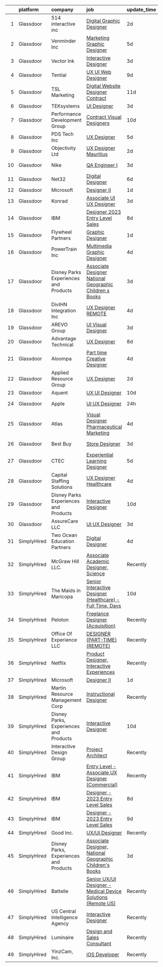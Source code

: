 

|    | platform    | company                                | job                                                                                                                                                                                                                                                                                                                                                                                                                                                                                                                                                                                                                                                                                                                                                                                                                                                                                                                                                                                                                                                                                                                                                                                                                                                                                                                                                                                                                                                                                                                                   | update_time   | location             |
|---:|:------------|:---------------------------------------|:--------------------------------------------------------------------------------------------------------------------------------------------------------------------------------------------------------------------------------------------------------------------------------------------------------------------------------------------------------------------------------------------------------------------------------------------------------------------------------------------------------------------------------------------------------------------------------------------------------------------------------------------------------------------------------------------------------------------------------------------------------------------------------------------------------------------------------------------------------------------------------------------------------------------------------------------------------------------------------------------------------------------------------------------------------------------------------------------------------------------------------------------------------------------------------------------------------------------------------------------------------------------------------------------------------------------------------------------------------------------------------------------------------------------------------------------------------------------------------------------------------------------------------------|:--------------|:---------------------|
|  1 | Glassdoor   | 514 interactive  inc                   | [Digital Graphic Designer](https://www.glassdoor.com/partner/jobListing.htm?pos=118&ao=1136043&s=58&guid=000001834f6047a2961f6c64ae12a740&src=GD_JOB_AD&t=SR&vt=w&ea=1&cs=1_405edd1f&cb=1663484053812&jobListingId=1008143972273&jrtk=3-0-1gd7m0hu8i3bk801-1gd7m0humk6f6801-b6e87fc7b1892053-)                                                                                                                                                                                                                                                                                                                                                                                                                                                                                                                                                                                                                                                                                                                                                                                                                                                                                                                                                                                                                                                                                                                                                                                                                                        | 2d            | Remote               |
|  2 | Glassdoor   | Venminder Inc                          | [Marketing Graphic Designer](https://www.glassdoor.com/partner/jobListing.htm?pos=105&ao=1110586&s=58&guid=000001834f6047a2961f6c64ae12a740&src=GD_JOB_AD&t=SR&vt=w&cs=1_0ced4895&cb=1663484053810&jobListingId=1008134379665&cpc=47CFDC01B3F81FAC&jrtk=3-0-1gd7m0hu8i3bk801-1gd7m0humk6f6801-27972f8e8282f763--6NYlbfkN0AMXubMcf9zG5pjFo4NIRXEjYg0qx6HblbRQuuKPpnfpXE45buNZeny8MAvJCnQq4YNjc1Ikx4X1sKVkRXVJOYDLKQqR7Fv5Z6k8TsNcVY8MkLY14KeZzACUaWJsLL5l_kLcI2TGh-cpF8TIFTv6lh1nya4vVJcta2zxuc6spMz1BwNovLkoXkE1Lom2qKxs4vK64IcK69kgG7nP6WTFfHrhHVrUSIpL0GHICzkMxpMuYw8PwHo_5DuaiLp3j0CzNnigagnEZgPK3q4ZiTywgqRRmzUwE2Qa8hYuVKvEn0vJixRj3z9FH5FiErAPDcjImU-DiUd1VlShpCmucC9tgiYUy5W72-rQkZqhNQiNSO8OJwrJsx4BemJvCRztOWOw0sv_vPxja0helTUmnWK_cQQw1JHWYiC6kl9_6lQL69Dz4vTJ3pHpIO7peDteXfE2N8WEb9BxPHUYcQLBY75jzToBdlGGNLiBKo%3D)                                                                                                                                                                                                                                                                                                                                                                                                                                                                                                                                                                                                                                                                                                        | 5d            | Remote               |
|  3 | Glassdoor   | Vector   Ink                           | [Interactive Designer](https://www.glassdoor.com/partner/jobListing.htm?pos=101&ao=1110586&s=58&guid=000001834f6047a2961f6c64ae12a740&src=GD_JOB_AD&t=SR&vt=w&ea=1&cs=1_adf558f2&cb=1663484053809&jobListingId=1008139755384&cpc=E1C104E4DB0A9973&jrtk=3-0-1gd7m0hu8i3bk801-1gd7m0humk6f6801-7cc4b24e4dba69a2--6NYlbfkN0Cd5ZvLdai7cR0fypH5_WiGezUQesq24dbKuF0ly35ya7XTnX1N3U-q7l0Ocptzp3aFrxxJPxjscP_HqQJEp5Du56CI-Al7Gl9B5gtrttJ_qayG8lkYpmiwPT1DGZO-ByAtbFjAIgm7GRTFjAONy77PC8STIJDg_3dCaahWn_W5ZbMGmCFq-i0jHTurQEySaMTZ32d50vt2fxrb03nkN1xUmFdM0hhRD2h3JUPpKoFLaw6BYwQIKHwATlU_Z_zlmBbHBf3I5k1rftZhpT28LRC02YCO_TQZGo8uE3wXyWL9RuCy6S8-7dyk4Sm9B4ZfPAIYI-tAvIbAUQHyXFUuDSPnVhJNuTNL_8gVLFvdwS3wN4NilyAUCNg93qmsEHkuEa5Ai_KdPx-qVIZQ7DR5qfXfqTKKE0O6o8WKfv--JvK9l4J79V7hQVUgCtpYpRgyck3qYiM1PhykzZMqfsNQRAnthMlkHeeH7sgMFmqLkelqjWDixCxMOxkcL283ynj_nmI%3D)                                                                                                                                                                                                                                                                                                                                                                                                                                                                                                                                                                                                                                                                         | 3d            | Wisconsin Dells, WI  |
|  4 | Glassdoor   | Tential                                | [UX UI Web Designer](https://www.glassdoor.com/partner/jobListing.htm?pos=109&ao=1110586&s=58&guid=000001834f6047a2961f6c64ae12a740&src=GD_JOB_AD&t=SR&vt=w&ea=1&cs=1_e678e1a5&cb=1663484053811&jobListingId=1008126712146&cpc=1FDE87803EF93CD3&jrtk=3-0-1gd7m0hu8i3bk801-1gd7m0humk6f6801-a0ab43ccdca4ab37--6NYlbfkN0D_VUMocHtM7-M2l7xhQCiQST1RW5dQjS02UsWe7tYaNAZWZWTzZ6bpJTAOxr1kLZpV2dOEj8X0RpgoX-6oYgwxW2ECsBFltJ4vvjZtvl-PpiqWrYgxvFyIvS4h8Q2YAmMPYuvr8NxRVbgHo2DJVhnozC-eHuOIzmZusGKTgoqH65bvJqHzi34Cuw_awtDSlwBNz7V0yPfe8uyg5alVlxI7TyqKdW7KJxGJhqnyxJlNx2VHQr7PAHgpJIKN3wgr_XmePFo0qPAakNv3rDbISOwSrxQek5B9TaczRU9DbUrKbMRDxG1uQZZa03SLQBxcNm2PgEDTbVhJZqrcxLDiQL0-3WDaPBJlVdgVcvNVG4EElIzRxxwShYfADIeohoJnuOQ5d7SPhBIG65k6KsCin3G5Goe8xdTGAqaBTIlK2uFj16Ga1-k7PxIXPgsN3thVdNvwtOQU7Fw7dbpDVCOBlifrhh2O8NTT7ErBTPI1wXLsUMXGo6-B3yillMmtr6WdXbX_rtDpuBeeq4RmjTjBJINH)                                                                                                                                                                                                                                                                                                                                                                                                                                                                                                                                                                                                                                                         | 9d            | Tampa, FL            |
|  5 | Glassdoor   | TSL Marketing                          | [Digital   Website Designer   Contract](https://www.glassdoor.com/partner/jobListing.htm?pos=120&ao=1136043&s=58&guid=000001834f6047a2961f6c64ae12a740&src=GD_JOB_AD&t=SR&vt=w&cs=1_80c69551&cb=1663484053812&jobListingId=1008119859529&jrtk=3-0-1gd7m0hu8i3bk801-1gd7m0humk6f6801-f61bfd4cad3829db-)                                                                                                                                                                                                                                                                                                                                                                                                                                                                                                                                                                                                                                                                                                                                                                                                                                                                                                                                                                                                                                                                                                                                                                                                                                | 11d           | Remote               |
|  6 | Glassdoor   | TEKsystems                             | [UI Designer](https://www.glassdoor.com/partner/jobListing.htm?pos=110&ao=1110586&s=58&guid=000001834f6047a2961f6c64ae12a740&src=GD_JOB_AD&t=SR&vt=w&cs=1_a16bb3ce&cb=1663484053811&jobListingId=1008139170501&cpc=3BA4CE39D5B5DEF5&jrtk=3-0-1gd7m0hu8i3bk801-1gd7m0humk6f6801-dcecb4742878a042--6NYlbfkN0AuKz8EBO1xHDEL7V2YF9xF3dC_I9B9i-Zw2Jh8clPMK3KTieKealHQMRxLfyLBLKJ_aEawN_Ftcm3oK5qCBmQYIAFLuUNknXqU1RE4IxkKMX0GkemECBHvQwML9Bd2KsXdwxujbGWC0DUgt0jSXNgrf-PmCL5RIro4jTAdH0zkQqIjwcsRfYa7JzrEZFiCnxdNqiC_oUwKiaJvyXqhprrXmXx8ZC2FBxLVZ-1dQtuP9A_1Rc0R0HKeK7tO9LbaEV-bw4mpGXC3UKZKGqTVd3Cgn5sDvCRlErU_AJA6zakSWftmKhbF_xax_sotxI0KzF4IrUnuuZAAFblXcsNbzXCtsUsqZGmGe_h2V-bd1xhiNLUvOBKPwdVkuOiZ6vnPrgMFba7P-miepiYs4VNgQtowjGTL7R9zuzfcVXRmTWibdKfNUBhyvC-txE8HcJoXHFmIVZ-0CZSxPUSRe1XPSwVW1Pzjl1Ngw6n0TnD4dapVBPRai5hO7Z2p50h13NL6foDnvYqBfe6tY04JAdf9CgWTk3vjlSjqTGqyZfhBhbANr0uU0-JBlVwtNXMN6EbsKxehqZzQ2z8aoENSaEDHnZdP7h2jRgqMvSrx4WLRygCxsPA0-LJqjoFR1gyrmbF8is9lmcaeuXjh-DUV_4VR_lrb-xyOt9A2bTXDr6Zkx31N0ZeamW8AXORsWvUaPoK7FeZ0WA19Mts9VqINCqCQIJAIm6MbB5vGmkHxYrhoJKbf8A-WBYO5KGSWFau2qMxVCCxbZkYrTw5Lk7CAH2U8sl5VgXWX1LdTC68rimWnq5z6hMD7BWDPKLaNCgQu5wqlGro5eFu8JBgdjd4DszBVpCvuRb265sfU1v_8TNchk69pbCOAH8CjqSfQJdqrStO2XYDvPIbq1XUmnLX8GMgUCNpT9y6nYCit6QM%3D)                                                                                                                                                                                                                                                       | 3d            | Chicago, IL          |
|  7 | Glassdoor   | Performance Development Group          | [Contract Visual Designers](https://www.glassdoor.com/partner/jobListing.htm?pos=126&ao=1136043&s=58&guid=000001834f6047a2961f6c64ae12a740&src=GD_JOB_AD&t=SR&vt=w&ea=1&cs=1_92ba5a59&cb=1663484053813&jobListingId=1008124919824&jrtk=3-0-1gd7m0hu8i3bk801-1gd7m0humk6f6801-6d67320ff0c0d00d-)                                                                                                                                                                                                                                                                                                                                                                                                                                                                                                                                                                                                                                                                                                                                                                                                                                                                                                                                                                                                                                                                                                                                                                                                                                       | 10d           | Remote               |
|  8 | Glassdoor   | PDS Tech  Inc                          | [UX Designer](https://www.glassdoor.com/partner/jobListing.htm?pos=112&ao=1110586&s=58&guid=000001834f6047a2961f6c64ae12a740&src=GD_JOB_AD&t=SR&vt=w&ea=1&cs=1_60054996&cb=1663484053812&jobListingId=1008134602894&cpc=6FC5BA77C9A4CD78&jrtk=3-0-1gd7m0hu8i3bk801-1gd7m0humk6f6801-86678be66d9239cf--6NYlbfkN0BLQ6hkz6GMEPsiDV6dZwFY4wMBUE_AioakCFmtqBrqGqP687vd9SjGI0X4jC5GnZ94y3CujN2nSI008AMW89hDcGIXxI6XfOk8RW-xy0sSZTToH9Zu0Aytpm5OdzoZy4VGW1EUdOyZeTawSEt9wyFReE6waBrLAfhOzQGOYYTuzMJwJnMHQvvM-QW3rkm8gyesjVyOzkFMDALXREvr_ZGVVXs4DewN3f0Oy8tykm0SLbtyhiZAN5mo0Nuk3Qe603lqG8Rw2wr-0k_FhB9cEEa8RUpnDzCKg09v1Y4925D8yt6VDGUqdv1c97CGQqDKv6GFJEEc-akG9uK08ziQGMlzfdV5yE5CHtPgu32RL2QdFURCd6WWX3EoivaWzVXGZNme2gYxF5UM0aEliW09CwT2-Y6SVeYO6o-J38arHBpfAptfdrsYnFRayXh2mqE2RHRhTi10HW0kzCNRdSi0YhFjRMAq6mVtI7l9O0hQEV49RNHnD6qtv8Lbk2Emn3DXrxU8m31oqM_6BSb4J_DWvAybJrHfVVXN7jQ%3D)                                                                                                                                                                                                                                                                                                                                                                                                                                                                                                                                                                                                                                                  | 5d            | Elk Grove, CA        |
|  9 | Glassdoor   | Objectivity Ltd                        | [UX Designer  Mauritius ](https://www.glassdoor.com/partner/jobListing.htm?pos=128&ao=1136043&s=58&guid=000001834f6047a2961f6c64ae12a740&src=GD_JOB_AD&t=SR&vt=w&cs=1_42dcced7&cb=1663484053813&jobListingId=1008142170445&jrtk=3-0-1gd7m0hu8i3bk801-1gd7m0humk6f6801-90d0d2cd44097407-)                                                                                                                                                                                                                                                                                                                                                                                                                                                                                                                                                                                                                                                                                                                                                                                                                                                                                                                                                                                                                                                                                                                                                                                                                                              | 2d            | Remote               |
| 10 | Glassdoor   | Nike                                   | [QA Engineer I](https://www.glassdoor.com/partner/jobListing.htm?pos=121&ao=1136043&s=58&guid=000001834f6047a2961f6c64ae12a740&src=GD_JOB_AD&t=SR&vt=w&cs=1_c28ad2ce&cb=1663484053813&jobListingId=1008140448960&jrtk=3-0-1gd7m0hu8i3bk801-1gd7m0humk6f6801-d3ec2b2a20de91c2-)                                                                                                                                                                                                                                                                                                                                                                                                                                                                                                                                                                                                                                                                                                                                                                                                                                                                                                                                                                                                                                                                                                                                                                                                                                                        | 3d            | New York, NY         |
| 11 | Glassdoor   | Net32                                  | [Digital Designer](https://www.glassdoor.com/partner/jobListing.htm?pos=123&ao=1136043&s=58&guid=000001834f6047a2961f6c64ae12a740&src=GD_JOB_AD&t=SR&vt=w&cs=1_b9577a87&cb=1663484053813&jobListingId=1008132834731&jrtk=3-0-1gd7m0hu8i3bk801-1gd7m0humk6f6801-632b496527fd2dfe-)                                                                                                                                                                                                                                                                                                                                                                                                                                                                                                                                                                                                                                                                                                                                                                                                                                                                                                                                                                                                                                                                                                                                                                                                                                                     | 6d            | Remote               |
| 12 | Glassdoor   | Microsoft                              | [Designer II](https://www.glassdoor.com/partner/jobListing.htm?pos=127&ao=1136043&s=58&guid=000001834f6047a2961f6c64ae12a740&src=GD_JOB_AD&t=SR&vt=w&cs=1_b2b67c7d&cb=1663484053813&jobListingId=1008145703040&jrtk=3-0-1gd7m0hu8i3bk801-1gd7m0humk6f6801-641f8f8df09f198e-)                                                                                                                                                                                                                                                                                                                                                                                                                                                                                                                                                                                                                                                                                                                                                                                                                                                                                                                                                                                                                                                                                                                                                                                                                                                          | 1d            | Atlanta, GA          |
| 13 | Glassdoor   | Konrad                                 | [Associate UI UX Designer](https://www.glassdoor.com/partner/jobListing.htm?pos=129&ao=1136043&s=58&guid=000001834f6047a2961f6c64ae12a740&src=GD_JOB_AD&t=SR&vt=w&cs=1_f2e39a83&cb=1663484053813&jobListingId=1008139891861&jrtk=3-0-1gd7m0hu8i3bk801-1gd7m0humk6f6801-56820b5fcda29d86-)                                                                                                                                                                                                                                                                                                                                                                                                                                                                                                                                                                                                                                                                                                                                                                                                                                                                                                                                                                                                                                                                                                                                                                                                                                             | 3d            | New York, NY         |
| 14 | Glassdoor   | IBM                                    | [Designer   2023 Entry Level Sales](https://www.glassdoor.com/partner/jobListing.htm?pos=103&ao=1110586&s=58&guid=000001834f6047a2961f6c64ae12a740&src=GD_JOB_AD&t=SR&vt=w&cs=1_619bbf77&cb=1663484053809&jobListingId=1008128772292&cpc=D2F1DE17EE1F43B9&jrtk=3-0-1gd7m0hu8i3bk801-1gd7m0humk6f6801-ac67045961d7dda5--6NYlbfkN0ASsx9s5kYVCGTGnmC6Xh9NWSoe0erEY_uce-MxN6cSfhCFF8tPJks6RQ6ru_yf5NKDqaMcjlkCnejbZMc2kfmAeFytjFSPIe7XmznJcN8GPtPmY5Pv77bEvtALpt3p2I6vWV56CRZ5FkKIQsQI59-GlTpq54Y4bvmWQCWd13zv5NXc1uDLpREDn6rzeaPMaxcACqcDF4kdgkCifmkgWJazuSGd9gBfS4A2HBYMvtspjLiyYCjnmWdgJ-f1_6053KM2w1dzyDtIwaa7lIhnjpHchgTrR0u29JAVjCaQB9XkAgM-yBlNu505xkKmE41iUta-LoymNLnZ1D4Aw7_oiTceR1S8Z1fsincI6zZhAqVGJhbl9inAX9j5q89XozVVhl19JxxPFkrc9lll_A3_v_ersvpckNqxz4Ni4YlxRXd3CI1nXEJIfc-rUzp0GEDrt-11S-l5lzXhrbdYZpppAuU4o5wjsJzwHpSximnS_jPHejpHRcxUzBr7UfsdK9d9CRMxwWzMVnsauBatxCe_m6gNqZ2UpITW6osREBg_2HkX-rVFV4xobDLUUjkyxeir_oPzhNPEKgdYRgT9mTDT4mpUypK8qUoZfRc90oTLxzJ8qYw7r_00UzRCHpw3TLPPe8zFo0xsFnTxQ8lzayhlgBhGxOPTdo69LeZBcCixswvfO9aP36T8dCBG7HicT32aZhiKJxCFcK0MpjuoLDcC3qzypq7UIgB6voxc8JSrAZ_CDkzKzPeb9iJHXfsG5UTlslZ-Ps8YAei5oQyAxdaDxDgoC31lrwAlMRFXbRkqDfjcvV9ZrF5B__6tTDvVV_gr29vae_4tOhF6pLjKFIgItJji9w7J1mC0oLXMNaw_VOJn8f7uVdSlcLsDT47aPh23emVX1iPTT41HIXTyZrM_vS6sWtjEii22Kn0E-KUddcvIac6bqqygVpSr6OLGGJTd9kVwxZ-UfMpgFTuSvwonzZUoNcjSYAHuHreVn1pPtA-qJfk8VVI0wzZzKJhSpvuempq_oe-KG7MEq4yPk6XV4fbhli5Wo3WfbkHQR_fDa7LtQTffNE7EwiRAn3T8kUYLhYDguoZvOc8Az0QP2vSQk9RpAKbYddLgBqIWHZPr4z3uKsyS17hWPjO2zr-cTT1OcYQ%3D) | 8d            | New York, NY         |
| 15 | Glassdoor   | Flywheel Partners                      | [Graphic Designer](https://www.glassdoor.com/partner/jobListing.htm?pos=130&ao=1136043&s=58&guid=000001834f6047a2961f6c64ae12a740&src=GD_JOB_AD&t=SR&vt=w&ea=1&cs=1_c8000efe&cb=1663484053813&jobListingId=1008145678028&jrtk=3-0-1gd7m0hu8i3bk801-1gd7m0humk6f6801-b078b68bc7d1b80e-)                                                                                                                                                                                                                                                                                                                                                                                                                                                                                                                                                                                                                                                                                                                                                                                                                                                                                                                                                                                                                                                                                                                                                                                                                                                | 1d            | Remote               |
| 16 | Glassdoor   | PowerTrain  Inc                        | [Multimedia Graphic Designer](https://www.glassdoor.com/partner/jobListing.htm?pos=125&ao=1136043&s=58&guid=000001834f6047a2961f6c64ae12a740&src=GD_JOB_AD&t=SR&vt=w&ea=1&cs=1_991177b3&cb=1663484053813&jobListingId=1008137356879&jrtk=3-0-1gd7m0hu8i3bk801-1gd7m0humk6f6801-bc98e9194a5f67de-)                                                                                                                                                                                                                                                                                                                                                                                                                                                                                                                                                                                                                                                                                                                                                                                                                                                                                                                                                                                                                                                                                                                                                                                                                                     | 4d            | Remote               |
| 17 | Glassdoor   | Disney Parks  Experiences and Products | [Associate Designer  National Geographic Children s Books](https://www.glassdoor.com/partner/jobListing.htm?pos=116&ao=1136043&s=58&guid=000001834f6047a2961f6c64ae12a740&src=GD_JOB_AD&t=SR&vt=w&cs=1_383f7842&cb=1663484053812&jobListingId=1008139116074&jrtk=3-0-1gd7m0hu8i3bk801-1gd7m0humk6f6801-481c334d5459a552-)                                                                                                                                                                                                                                                                                                                                                                                                                                                                                                                                                                                                                                                                                                                                                                                                                                                                                                                                                                                                                                                                                                                                                                                                             | 3d            | Washington, DC       |
| 18 | Glassdoor   | DivIHN Integration  Inc                | [UX Designer  REMOTE ](https://www.glassdoor.com/partner/jobListing.htm?pos=111&ao=1110586&s=58&guid=000001834f6047a2961f6c64ae12a740&src=GD_JOB_AD&t=SR&vt=w&ea=1&cs=1_16b33075&cb=1663484053811&jobListingId=1008136856603&cpc=8795CF9063CD573D&jrtk=3-0-1gd7m0hu8i3bk801-1gd7m0humk6f6801-d49690905c7f7b4b--6NYlbfkN0BJ3u6qF2wc9ICgZlvsKuNbbLBNkh5ZBfvXb2PoA2N6Q167jZcvFJgUYQitahDww1tbm_Pe5K2A69NmPtpIGt8Y-GmNd8_le7Dol7KnHiNsxmoLTZ_wk7y5Lhe8QC-oj5G_dbIIv086SZeZfeBRTxsca9GvM_MwByNhM2IkdhqpdrIAw09r1YnxZ5cEQpplpksB-pjzc_D2GZxImpN-IGl_eAxXfrP5UKYhzAzirkVvuIbEkoPP-tHxibhCAusjHj0fJlG4VOED3udbD9bGD2TzqjC_5pWZ0n9GquvZkZCYU1Ed3uu0AS60woBix94nx_ErIDw5QuqYDehbY-OhuC10AYzxGiqaQz6nRX6ytYZ_62XVx7y1wVPxYsOEODu5uSiD4R_r0JmkAuei2K70h-J4y9k9Qm_1Vh3aihl7lDOST0yrvejGumSUBO2C2wdJDApZdA2_m1SD5GRpGfWLqhDYzNhwetuydkUqOvdg9EIh9v6UwTM6hxRm5u7YvxTRQ1c%3D)                                                                                                                                                                                                                                                                                                                                                                                                                                                                                                                                                                                                                                                                         | 4d            | Remote               |
| 19 | Glassdoor   | AREVO Group                            | [UI Visual Designer](https://www.glassdoor.com/partner/jobListing.htm?pos=104&ao=1110586&s=58&guid=000001834f6047a2961f6c64ae12a740&src=GD_JOB_AD&t=SR&vt=w&ea=1&cs=1_17a710c3&cb=1663484053810&jobListingId=1008139782334&jrtk=3-0-1gd7m0hu8i3bk801-1gd7m0humk6f6801-09cb5fbe91300c7e--6NYlbfkN0BCLW45RZuRc772PykXY_iXs7CHdsEvuP3whbuRYvlLzUPBgski3_CRPHCklom68OsOg44Yj3MDtF75NEExsJSqVGvHT9UJ3TsYQpGqoA--RGO67Dbf5as1BcATX9IQbrsfAbGz9pAsupXmp9GdshoA5iLPOWqjSwjItMdoRnjNWhjRVdnRKu356wxDDya7Tr0LykF34R3EIeXzGr3l5WbEJyFmir-ea1w8stFxFRF83feY8BM_xKGXyCIBe5XSyFGQ9pvbLOg4T6dJb2fl0sDrVbL4QGhF2KJzdLfb2WXvN7CHllQwu_4C7an_2VPVFAhoQFtg_KPn9Ce1Uzm6rVClW2kEJHV_YNmuDwhJ4gU_feq8VCCn_uT6zCDLIjjmgjT97BaCVBtABB07Mcq8nT8zLZvJWttIUvPnZ3s7ytyfez7ytPLb5i0SFMfyacHXvXrYznI0tsnjgINIJ2HhgFxMutapdkKuVvJ0U-QWnDVxoOm7MXHgchklQpMQblDOzS8%3D)                                                                                                                                                                                                                                                                                                                                                                                                                                                                                                                                                                                                                                                                                                | 3d            | Remote               |
| 20 | Glassdoor   | Advantage Technical                    | [UX Designer](https://www.glassdoor.com/partner/jobListing.htm?pos=108&ao=1110586&s=58&guid=000001834f6047a2961f6c64ae12a740&src=GD_JOB_AD&t=SR&vt=w&ea=1&cs=1_3787b983&cb=1663484053811&jobListingId=1008130402855&cpc=1160948BCBA38B5B&jrtk=3-0-1gd7m0hu8i3bk801-1gd7m0humk6f6801-072a84bc3e684059--6NYlbfkN0CQRQ3eiV4YWjrRS1ho7HVQ9JO8v6Fb3eU0yDOJbdOiEguntuRlpE4-_N6DYLNj-GokZBu1hZ7lpDV6rUsoRnsT35dGJJCdwM8cF-5HAr67c3P9WnYKPAVDmI2tuRKjlreidRllA-gZ3gAE8MZMEX_JV5dpIz0-E1apUzLNsyZhoZcicR-Iw7z6E49_UNFnRq_8AcmtKLGFdx0sdQf_Msoz240oHVgJqU8SuCs_kKz4eG1pMZslgYDwQ89QxNftSoknoxsZwj60WZog0V_zcZXVccq96mal5ofHrVlRGBG3zbCJLtz2URvLawOEEj_Wydffe1Brb6VcNXc1yuin_lRW_oLwL11SZJ66DPlXZJXxb3QLTxOaEGw9DOCWAktx5XBv3vARDxcifLTZLCekGlEON7hAKPnNbAr8ID2Gxbd6bp53q44scsXUW1b1BZyIGeulS_rFRQSoRNqEf0fSJzSlRoOJEl4104pZ8P7R4qT6HGy5FSVNOCcfLTDNnQOICRDwAcuJGIDLcsgQbWbi2ZhmylfZIa5FxIRpA7Set4rPJ7Qq9LlObkIor5UXTX18tpvopZr2gXSO3A%3D%3D)                                                                                                                                                                                                                                                                                                                                                                                                                                                                                                                                                                                                    | 8d            | Concord, NC          |
| 21 | Glassdoor   | Aloompa                                | [Part time Creative Designer](https://www.glassdoor.com/partner/jobListing.htm?pos=117&ao=1136043&s=58&guid=000001834f6047a2961f6c64ae12a740&src=GD_JOB_AD&t=SR&vt=w&ea=1&cs=1_e1702a94&cb=1663484053812&jobListingId=1008136852321&jrtk=3-0-1gd7m0hu8i3bk801-1gd7m0humk6f6801-32c289acc4cb5f11-)                                                                                                                                                                                                                                                                                                                                                                                                                                                                                                                                                                                                                                                                                                                                                                                                                                                                                                                                                                                                                                                                                                                                                                                                                                     | 4d            | Remote               |
| 22 | Glassdoor   | Applied Resource Group                 | [UX Designer](https://www.glassdoor.com/partner/jobListing.htm?pos=107&ao=1110586&s=58&guid=000001834f6047a2961f6c64ae12a740&src=GD_JOB_AD&t=SR&vt=w&ea=1&cs=1_dd12c07b&cb=1663484053811&jobListingId=1008142151925&cpc=654405A9B1E0A9F5&jrtk=3-0-1gd7m0hu8i3bk801-1gd7m0humk6f6801-dbfb7d5a4180b012--6NYlbfkN0DPzcfDQ9fWfjulpa0UDf03bIveiaHFWAJRfRt_PX0ZF7GIuyBWnA6X92kwZvRj9Xsv1WSkEzt8EXN5KgZ5BKxNEn26HxmjYWLPxNEmZXhPcHo7eQQuEiuxrj0MaMFe3f7DTuU2BjialrMmYJXtmXiusGvIJTQXD0ixIHXlZC65ImcSH9GPKS68kHGNnr_L19jp39zWg7GNaJ-eA_Ehp1JH9XkLZaDFbz76ml1PaDUeqs57y7SYgXfctuyEtUbWviiO1ZJPqvVlQfJpFgylhBey8KpYp37jORkKCs5HspziGmXmnIV9vKqC0CweocaU-P0Nc6_leHr-hXQDbAzjw1dytH3ebwC5TDXLMie0SWVa4FIl8MfgWkSiu5pnIXC_T0AuVEmzLmFR4kSFqp3VdmqZ5HBijrfejhxalzr60WGbQRNi8r1F50dhi3dBnAqiTw8uhIymxKU1mprOr-MLkJyQR5dXvUrg9zEeK0pNilbYcr4YuWA1tFJyGB9iaXEo-H6Drx_Pm4-T7xAkZbDApQ84tdkterxjxpmoNVJGeMQicA%3D%3D)                                                                                                                                                                                                                                                                                                                                                                                                                                                                                                                                                                                                                                    | 2d            | Remote               |
| 23 | Glassdoor   | Aquent                                 | [UX   UI Designer](https://www.glassdoor.com/partner/jobListing.htm?pos=115&ao=1110586&s=58&guid=000001834f6047a2961f6c64ae12a740&src=GD_JOB_AD&t=SR&vt=w&cs=1_f34414ba&cb=1663484053812&jobListingId=1008124942081&jrtk=3-0-1gd7m0hu8i3bk801-1gd7m0humk6f6801-cc03e26b34de150a--6NYlbfkN0DMrcEu7yrtATojKJA7cEzGQ3FdRGWLh0CZQInL4ECGI9gD0Wolx9R2v-Aex0-GK051oSVEADR1HaljCMl5mUAK-Uozr9sPqWJ4If0Gri1eTbPUGKgabyiHLRVp1C7lSLWZrj76mgMXxEWVZkIIr9lJRE8jLfXAqWTMqlpg-lWmam5sXGsRxw5rpcj-yHC7NRFkT3OMYNW97LKOixd8SQ9mq_nqzo1nHcyRqc44GD3x5sACwOQehtn7m8bcRd8Nk11Y-QRDLF2rom-Vj2wbqUhCV--udDYTeqcLZmRCbbwta9I5iOaD8YxYSgqT__LmBeY5R-bmSqMLzen8Kn__e-v5_3UKKRHtBltKDIFKBudHcGtsFEIpcgRmktaEPZO08fHYCgyfeohRxmFZHgo0X_O370rEb51Tbn_G8nYSEzqQ82SV1FExRHDUEQxgt7u4UY0%3D)                                                                                                                                                                                                                                                                                                                                                                                                                                                                                                                                                                                                                                                                                                                                                                       | 10d           | Denver, CO           |
| 24 | Glassdoor   | Apple                                  | [UI   UX Designer](https://www.glassdoor.com/partner/jobListing.htm?pos=106&ao=1110586&s=58&guid=000001834f6047a2961f6c64ae12a740&src=GD_JOB_AD&t=SR&vt=w&cs=1_258d6912&cb=1663484053810&jobListingId=1008146232570&cpc=F41FEAB56D215062&jrtk=3-0-1gd7m0hu8i3bk801-1gd7m0humk6f6801-10d876441d9dbc59--6NYlbfkN0BvKrLyj5gPmtZO9T8euul8TCxuuKNOtzRJOomxnwSEodTz2Bc-sPZl5OJ9R4TJsNdP1LrRDE0KT8JEjveg7rgr2XaFdWdHk3lIFAJ3qXp8x5UW7eSBwDM-TFrC0_xx-L4h4jIwPYhd4pmUXRU2P9eVwrXTp1SwOBEBCd69L-RUDkyjNR5U-7OqZCCVvivhtUXZxhKKPqHW9LOYXIkmnULKggW_zentjLQetZeI5na4lMkv78p_XdtwQ_rBKNKWLpZOXg4BjXW1awaywmvww8WlKWXJgQnp8nF5mw7WaaOqDtQ_UJ4TpHKmSEWYY7TIItz6vbSexwqX415jI6KSLC_8__nxXkpKMlk-nr6mTi0x5_xjqYlX_SrAWKaoSftx82kZwecgYhncXMH4TCwoAQg6AhYEAyZ7LmcCPP47gKd7jI_MznPMrShLIYnCdENpf3hxSXEDLFkUwx2RK97nFXqNSiS4cMLW2ncN_qSjuaKDRByOXpO0dCl9fc8cwOAV--8K8w3IRylITAkqbNyDWw_oNBJY5bLrYo95vDYFG4sazWFuFYZrUNLT_jghPb9G2dOEshQnVieVJJ24DE-XzcCYU442KIhGOR7mac24CuRDUVxCArdFroarxE743s51S91QO8PYrgwQNA3Av4Em-jCFsKAgpx9t7WNF93nLK4USpwgZhY3XNq3asvACuPAb-296sFRsqaYEoAg34Ll0HsawXGtB0nus0JBnFjuPK0582r0_8L7_B4boHnjCYcRyV7KAf9d8SCRF7RA8eampb_KTvYUl3XEZMWDciBBYfsjIBpISRGaYOfrZnPzvrhdzgM7YGLxLnHUxDHcuJaeH_otThDzZO86xfzL-9R-oaS6t7rEm1VfdkC7dj5LCAXIJg-nGnYoR_Lq9FsEJcRROs-1jIx2BWJKd6A1jwY5R2lsOgfyl61OUpqQ-wd5EQECjGjA%3D)                                                                                                                                                                                                                  | 24h           | Culver City, CA      |
| 25 | Glassdoor   | Atlas                                  | [Visual Designer   Pharmaceutical Marketing](https://www.glassdoor.com/partner/jobListing.htm?pos=114&ao=1110586&s=58&guid=000001834f6047a2961f6c64ae12a740&src=GD_JOB_AD&t=SR&vt=w&ea=1&cs=1_13a9da2f&cb=1663484053812&jobListingId=1008136537839&cpc=9908D8D4413DBB8A&jrtk=3-0-1gd7m0hu8i3bk801-1gd7m0humk6f6801-a122b2f01228edd2--6NYlbfkN0DFt5CLWch_-uKpf_0Ky8M_iFaKSU6X2cPjQwIk2lGN2zlJ200dufGwdCb50mwSuDXTP-vaRNN0NVRN6UorMCCLiDUI5nZdNNhvaszb7ilkcAh34xJkjN4aACFyLmuKvFqvWzRQ8Wp4-27uq_IU8sxsjlyiE7FtU0kOUJDclW2EQF-O05EQehqpuUAZZH1cjJoZYloxfvKCchkP4Ct0TCZwmpAnppzTDOp93wq1V-RmRtkMosLB5hobF8gbm7hjPyh6uijHdtMC4gtc5kRicymzebV9G3lCoxsdz0gXuKnGdJZIScW_V-DKLAPY7uRpk5RqczX0VN1O3Vt-nSTIjqpcXtBVeJaOeE6NfLFHBhs2-yAJVylalsbg3obsGKqy6KsHWeF5NXn5w5A_WFBlU3VzrTgk08N8x71lzLGgQEKguauxJc5qpOhIlZejgklgiu1_LGFM3tyTqydrtp96ZGQ2utbi4gCcXuHnySlBOr-megF32r4EnGkAkeCX61dBcM6fIvkJNYzwlb8G2EhKfi7Z2F57vdoyOI0%3D)                                                                                                                                                                                                                                                                                                                                                                                                                                                                                                                                                                                                                   | 4d            | Remote               |
| 26 | Glassdoor   | Best Buy                               | [Store Designer](https://www.glassdoor.com/partner/jobListing.htm?pos=102&ao=1110586&s=58&guid=000001834f6047a2961f6c64ae12a740&src=GD_JOB_AD&t=SR&vt=w&cs=1_0e7bcd72&cb=1663484053809&jobListingId=1008139894431&cpc=3AA3C13EDDBAE8D2&jrtk=3-0-1gd7m0hu8i3bk801-1gd7m0humk6f6801-bd39818028e880bc--6NYlbfkN0A3euUoOlcFOg58Q6nmuUh0Lnp17JpRiT8Tdiqcy7-gIznARGic2YbyclerIzERMUf3QdVh_Nw4BR2kdh94Z-1JWEOu81DhRjXzv_1QqZoR0wDaoQUY_zpOqyJLZolTAoZKzlW7nRWg-75yA5GT7-TuH6icC7a050G-Gq2iaRD7qucpuYyYYtVDpIktva2ogie64OJ3N9wU1YnznMc3EMUKvoc9t-5QQcvHiv-y8P330-JS4TnXmEh5kWR7aowRXFET93IAL-elroZtD11DxAn1nD_C0uKAPEf8fMsTqWjk4xXS36-Ua3ZJrmmNs7lXNyqK0Ai44jF5siXDk5u1PA869gx95XF8iABVb3_J-bIA2MpzgZDrO4_6faXQqu_YPg20mzmXNy9GmsRqcOlD7n0k-ljYoXI1NM-WsL9rXW-o4uVXpQEJhtHw4UUxkIUyPVz7au9LhfL8HZgSeaGTG2LoQQhl-dgxHEVyuSAdpdcTAM5N2Aq7VvUD8tA18Yvwa24%3D)                                                                                                                                                                                                                                                                                                                                                                                                                                                                                                                                                                                                                                                                                    | 3d            | Richfield, MN        |
| 27 | Glassdoor   | CTEC                                   | [Experiential Learning Designer](https://www.glassdoor.com/partner/jobListing.htm?pos=122&ao=1136043&s=58&guid=000001834f6047a2961f6c64ae12a740&src=GD_JOB_AD&t=SR&vt=w&ea=1&cs=1_1b8974d7&cb=1663484053813&jobListingId=1008134141748&jrtk=3-0-1gd7m0hu8i3bk801-1gd7m0humk6f6801-6f5ad4380db57e68-)                                                                                                                                                                                                                                                                                                                                                                                                                                                                                                                                                                                                                                                                                                                                                                                                                                                                                                                                                                                                                                                                                                                                                                                                                                  | 5d            | Remote               |
| 28 | Glassdoor   | Capital Staffing Solutions             | [UX Designer  Healthcare ](https://www.glassdoor.com/partner/jobListing.htm?pos=113&ao=1110586&s=58&guid=000001834f6047a2961f6c64ae12a740&src=GD_JOB_AD&t=SR&vt=w&ea=1&cs=1_9ee963ab&cb=1663484053812&jobListingId=1008136502417&cpc=2CAED5C921A5F994&jrtk=3-0-1gd7m0hu8i3bk801-1gd7m0humk6f6801-c8916f1854ff2d35--6NYlbfkN0AHXq2vAVwR3IH7wgnTMdWCa3HguypIXx0DFudX-u0zu6XSU0N9gDGCMsnO9yvyAfM6M4Ntf_fwJ29oBii7EoqCh00RudA6A7Jv134pIkdZ6FY8BkqjMW81UN1Wsnh4OHvitYu-J4sj14hZng0OBurV82WHaibvH_YQ0dsmn5rJytBaL-3-NQEMiTUvzE7Dw56lLENGpYElX0eu5fLApldD9bvpJdj_EVRcEzqv7KygzRAyHjaG1wCO1-fOiKqUKG76Cu7th36xpNBApYl1ZG5j1BiN56LUXP3_6rBGsxdNg7YuheThc1qoWr4FgGy87y322MGyMufhtA3EqqQ9HUxoaKGgiEqZTawG_kAcoMliNcnEFfi44_xzNCNhULyg1eb1ukUE2qBXEVW9_BEEk-YOA_MI9WccOjChqeBbqQcC0C9V5r7g766tC00R1RoG9y4L0KCuV24-KCu04Er4ps3GxSXv5xRHhgkCp7ORZHQ1rqIO87T7y8vqT6w_WI_5-nkx51OmSqQ2Sg%3D%3D)                                                                                                                                                                                                                                                                                                                                                                                                                                                                                                                                                                                                                                                       | 4d            | Remote               |
| 29 | Glassdoor   | Disney Parks  Experiences and Products | [Interactive Designer](https://www.glassdoor.com/partner/jobListing.htm?pos=119&ao=1136043&s=58&guid=000001834f6047a2961f6c64ae12a740&src=GD_JOB_AD&t=SR&vt=w&cs=1_02904d14&cb=1663484053812&jobListingId=1008123093676&jrtk=3-0-1gd7m0hu8i3bk801-1gd7m0humk6f6801-d88f24e2b1c14a0e-)                                                                                                                                                                                                                                                                                                                                                                                                                                                                                                                                                                                                                                                                                                                                                                                                                                                                                                                                                                                                                                                                                                                                                                                                                                                 | 10d           | Lake Buena Vista, FL |
| 30 | Glassdoor   | AssureCare LLC                         | [UI UX Designer](https://www.glassdoor.com/partner/jobListing.htm?pos=124&ao=1136043&s=58&guid=000001834f6047a2961f6c64ae12a740&src=GD_JOB_AD&t=SR&vt=w&cs=1_22243a6a&cb=1663484053813&jobListingId=1008139715079&jrtk=3-0-1gd7m0hu8i3bk801-1gd7m0humk6f6801-cc22c4d4a9e9dbc0-)                                                                                                                                                                                                                                                                                                                                                                                                                                                                                                                                                                                                                                                                                                                                                                                                                                                                                                                                                                                                                                                                                                                                                                                                                                                       | 3d            | Remote               |
| 31 | SimplyHired | Two Ocean Education Partners           | [Digital Designer](https://www.simplyhired.com/job/DFR_hWlm-M0ZL_xiBPlm1UgVrlbX8NkPqdTwWBFOJFHq0bT6DhH_1Q?q=interactive+designer)                                                                                                                                                                                                                                                                                                                                                                                                                                                                                                                                                                                                                                                                                                                                                                                                                                                                                                                                                                                                                                                                                                                                                                                                                                                                                                                                                                                                     | 4d            | Richmond, VA         |
| 32 | SimplyHired | McGraw Hill LLC.                       | [Associate Academic Designer, Science](https://www.simplyhired.com/job/8Iqqr8G4F-a_sugbPFZS8rVGTVuIugiBt9X2VabTJe7xsPoWJN5Yzg?q=interactive+designer)                                                                                                                                                                                                                                                                                                                                                                                                                                                                                                                                                                                                                                                                                                                                                                                                                                                                                                                                                                                                                                                                                                                                                                                                                                                                                                                                                                                 | Recently      | Columbus, OH         |
| 33 | SimplyHired | The Maids in Maricopa                  | [Senior Interactive Designer (Healthcare) - Full Time, Days](https://www.simplyhired.com/job/D7aqN0esikEN_CJrONbtYTqGQV72lfd_JiepJyUYDJ7KNQJHGrQ-Gw?q=interactive+designer)                                                                                                                                                                                                                                                                                                                                                                                                                                                                                                                                                                                                                                                                                                                                                                                                                                                                                                                                                                                                                                                                                                                                                                                                                                                                                                                                                           | 10d           | Decatur, AL          |
| 34 | SimplyHired | Peloton                                | [Freelance Designer (Acquisition)](https://www.simplyhired.com/job/Kdzp-uLURTRVy4vpSZihxX3fuu4gc17UB_LHUdiHiS7K-Lr-O5tYGg?q=interactive+designer)                                                                                                                                                                                                                                                                                                                                                                                                                                                                                                                                                                                                                                                                                                                                                                                                                                                                                                                                                                                                                                                                                                                                                                                                                                                                                                                                                                                     | Recently      | New York, NY         |
| 35 | SimplyHired | Office Of Experience LLC               | [DESIGNER (PART-TIME) (REMOTE)](https://www.simplyhired.com/job/yUtNm7aP5k7lf3a27Q4KIbyvuM9A7WQE2tgKPjPrP4xRwKfFS33ECw?q=interactive+designer)                                                                                                                                                                                                                                                                                                                                                                                                                                                                                                                                                                                                                                                                                                                                                                                                                                                                                                                                                                                                                                                                                                                                                                                                                                                                                                                                                                                        | Recently      | Chicago, IL          |
| 36 | SimplyHired | Netflix                                | [Product Designer, Interactive Experiences](https://www.simplyhired.com/job/BlX44GYCQ5yrCqha_ZECc8q4hvW1N3Q4gCljjvl2s84MX8fqrc2dtg?q=interactive+designer)                                                                                                                                                                                                                                                                                                                                                                                                                                                                                                                                                                                                                                                                                                                                                                                                                                                                                                                                                                                                                                                                                                                                                                                                                                                                                                                                                                            | Recently      | California           |
| 37 | SimplyHired | Microsoft                              | [Designer II](https://www.simplyhired.com/job/gNXyA7dQ7zh089aCQ7Poa9gMjxB21XOItm7-FRuc-Sq5HJHpoUSCzg?q=interactive+designer)                                                                                                                                                                                                                                                                                                                                                                                                                                                                                                                                                                                                                                                                                                                                                                                                                                                                                                                                                                                                                                                                                                                                                                                                                                                                                                                                                                                                          | 1d            | Atlanta, GA          |
| 38 | SimplyHired | Martin Resource Management Corp        | [Instructional Designer](https://www.simplyhired.com/job/JE4gN6wEbP3XoIZkSguH75QQ_5bKKFX6yvjMjJfVVpSz-HUox70DoQ?q=interactive+designer)                                                                                                                                                                                                                                                                                                                                                                                                                                                                                                                                                                                                                                                                                                                                                                                                                                                                                                                                                                                                                                                                                                                                                                                                                                                                                                                                                                                               | Recently      | Kilgore, TX          |
| 39 | SimplyHired | Disney Parks, Experiences and Products | [Interactive Designer](https://www.simplyhired.com/job/WdF5fe5Mh6reloqPZp_L52uq7uPN8v2zBsxsRJCiG2DRwXrtpRN1MA?q=interactive+designer)                                                                                                                                                                                                                                                                                                                                                                                                                                                                                                                                                                                                                                                                                                                                                                                                                                                                                                                                                                                                                                                                                                                                                                                                                                                                                                                                                                                                 | 10d           | Lake Buena Vista, FL |
| 40 | SimplyHired | Interactive Design Group               | [Project Architect](https://www.simplyhired.com/job/xA8pKB1Q4nq3AdtfgRmNnEEt-pqCcxZMfbcdodt_NEOyOpfLdeKwGA?q=interactive+designer)                                                                                                                                                                                                                                                                                                                                                                                                                                                                                                                                                                                                                                                                                                                                                                                                                                                                                                                                                                                                                                                                                                                                                                                                                                                                                                                                                                                                    | Recently      | Roanoke, VA          |
| 41 | SimplyHired | IBM                                    | [Entry Level - Associate UX Designer (Commercial)](https://www.simplyhired.com/job/_JO3F8zVE0mm472MGndxb202roQKMxONaQ1jUqKADwNQ3F8JewjGMA?q=interactive+designer)                                                                                                                                                                                                                                                                                                                                                                                                                                                                                                                                                                                                                                                                                                                                                                                                                                                                                                                                                                                                                                                                                                                                                                                                                                                                                                                                                                     | Recently      | New York, NY         |
| 42 | SimplyHired | IBM                                    | [Designer - 2023 Entry Level Sales](https://www.simplyhired.com/job/rKgP0T_pVzPu6kVbjLD6PJUE3Ydo7sBan4M8sqHuS3yXkyL0CWOQew?q=interactive+designer)                                                                                                                                                                                                                                                                                                                                                                                                                                                                                                                                                                                                                                                                                                                                                                                                                                                                                                                                                                                                                                                                                                                                                                                                                                                                                                                                                                                    | 8d            | New York, NY         |
| 43 | SimplyHired | IBM                                    | [Designer - 2023 Entry Level Sales](https://www.simplyhired.com/job/EdoJGxyBmWSgkWg17Bz4DNdn8uG5HYSbjjHXQXyzj1y76fJgGaW9sg?q=interactive+designer)                                                                                                                                                                                                                                                                                                                                                                                                                                                                                                                                                                                                                                                                                                                                                                                                                                                                                                                                                                                                                                                                                                                                                                                                                                                                                                                                                                                    | 9d            | New York, NY         |
| 44 | SimplyHired | Good Inc.                              | [UX/UI Designer](https://www.simplyhired.com/job/HvE6aCFPM-zFV3idodQwFUBkCWe1HEIKTwH6kF4p00XmzWxjSwQ6sw?q=interactive+designer)                                                                                                                                                                                                                                                                                                                                                                                                                                                                                                                                                                                                                                                                                                                                                                                                                                                                                                                                                                                                                                                                                                                                                                                                                                                                                                                                                                                                       | Recently      | Remote               |
| 45 | SimplyHired | Disney Parks, Experiences and Products | [Associate Designer, National Geographic Children's Books](https://www.simplyhired.com/job/-NU5GqB0aMLAQWh1KJo3kiUKP4w0nmXxwvaUGQH1zKUa4zrokQbaHg?q=interactive+designer)                                                                                                                                                                                                                                                                                                                                                                                                                                                                                                                                                                                                                                                                                                                                                                                                                                                                                                                                                                                                                                                                                                                                                                                                                                                                                                                                                             | 3d            | Washington, DC       |
| 46 | SimplyHired | Battelle                               | [Senior UX/UI Designer - Medical Device Solutions (Remote US)](https://www.simplyhired.com/job/6BVqH7iBsSK5vomQZonaGuHlIzqlhBKgxKd9wCH9Ok5xVYSW8MXSVA?q=interactive+designer)                                                                                                                                                                                                                                                                                                                                                                                                                                                                                                                                                                                                                                                                                                                                                                                                                                                                                                                                                                                                                                                                                                                                                                                                                                                                                                                                                         | Recently      | Columbus, OH         |
| 47 | SimplyHired | US Central Intelligence Agency         | [Interactive Designer](https://www.simplyhired.com/job/BfSRHhtmdOeIHza5OBBkTsn6m-EZ6JTawnuRSsCZm0cWec0EhhUUcQ?q=interactive+designer)                                                                                                                                                                                                                                                                                                                                                                                                                                                                                                                                                                                                                                                                                                                                                                                                                                                                                                                                                                                                                                                                                                                                                                                                                                                                                                                                                                                                 | Recently      | Washington, DC       |
| 48 | SimplyHired | Luminaire                              | [Design and Sales Consultant](https://www.simplyhired.com/job/D4dYmsBmEacucg9JeAdGcVDRL-9oyc3Bb4UCwQq51AIxm-xVnL50PQ?q=interactive+designer)                                                                                                                                                                                                                                                                                                                                                                                                                                                                                                                                                                                                                                                                                                                                                                                                                                                                                                                                                                                                                                                                                                                                                                                                                                                                                                                                                                                          | Recently      | Miami, FL            |
| 49 | SimplyHired | YinzCam, Inc.                          | [iOS Developer](https://www.simplyhired.com/job/O7s3dealHuxhU0MGhoaMnfOJziqVEUTHKEJtlDWUSPF8S_dqWf-8-Q?q=interactive+designer)                                                                                                                                                                                                                                                                                                                                                                                                                                                                                                                                                                                                                                                                                                                                                                                                                                                                                                                                                                                                                                                                                                                                                                                                                                                                                                                                                                                                        | Recently      | Pittsburgh, PA       |